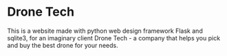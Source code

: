 # Drone Tech
This is a website made with python web design framework Flask and sqlite3, for an imaginary client Drone Tech - a company that helps you pick and buy the best drone for your needs.
